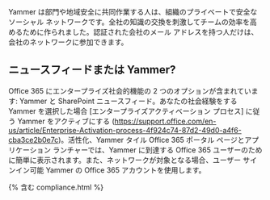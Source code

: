 
Yammer は部門や地域安全に共同作業する人は、組織のプライベートで安全なソーシャル ネットワークです。全社の知識の交換を刺激してチームの効率を高めるために作られました。認証された会社のメール アドレスを持つ人だけは、会社のネットワークに参加できます。

## ニュースフィードまたは Yammer?
Office 365 にエンタープライズ社会的機能の 2 つのオプションが含まれています: Yammer と SharePoint ニュースフィード。あなたの社会経験をする Yammer を選択した場合 [エンタープライズアクティベーション プロセス] に従う Yammer をアクティブにする (https://support.office.com/en-us/article/Enterprise-Activation-process-4f924c74-87d2-49d0-a4f6-cba3ce2b0e7c)。活性化、Yammer タイル Office 365 ポータル ページとアプリケーション ランチャーでは、Yammer に到達する Office 365 ユーザーのために簡単に表示されます。また、ネットワークが対象となる場合、ユーザー サインイン可能 Yammer の Office 365 アカウントを使用します。

{% 含む compliance.html %}
